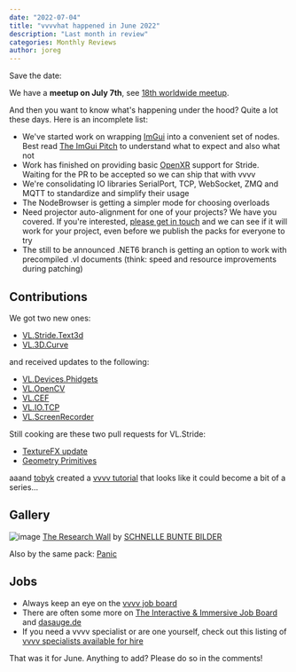 ```yaml
---
date: "2022-07-04"
title: "vvvvhat happened in June 2022"
description: "Last month in review"
categories: Monthly Reviews
author: joreg
---
```


Save the date:

We have a **meetup on July 7th**, see [18th worldwide meetup](../../Dates/18-vvvv-woldwide-meetup).

And then you want to know what's happening under the hood? Quite a lot these days. Here is an incomplete list:

- We've started work on wrapping [ImGui](https://github.com/ocornut/imgui) into a convenient set of nodes. Best read [The ImGui Pitch](https://github.com/ocornut/imgui#the-pitch) to understand what to expect and also what not
- Work has finished on providing basic [OpenXR](https://www.khronos.org/OpenXR/) support for Stride. Waiting for the PR to be accepted so we can ship that with vvvv
- We're consolidating IO libraries SerialPort, TCP, WebSocket, ZMQ and MQTT to standardize and simplify their usage
- The NodeBrowser is getting a simpler mode for choosing overloads
- Need projector auto-alignment for one of your projects? We have you covered. If you're interested, [please get in touch](mailto:devvvvs@vvvv.org) and we can see if it will work for your project, even before we publish the packs for everyone to try
- The still to be announced .NET6 branch is getting an option to work with precompiled .vl documents (think: speed and resource improvements during patching)

## Contributions
We got two new ones:
* [VL.Stride.Text3d](https://www.nuget.org/packages/VL.Stride.Text3d)
* [VL.3D.Curve](https://www.nuget.org/packages/VL.3D.Curve)

and received updates to the following:
* [VL.Devices.Phidgets](https://www.nuget.org/packages/VL.Devices.Phidgets)
* [VL.OpenCV](https://www.nuget.org/packages/VL.OpenCV)
* [VL.CEF](https://www.nuget.org/packages/VL.CEF)
* [VL.IO.TCP](https://www.nuget.org/packages/VL.IO.TCP)
* [VL.ScreenRecorder](https://www.nuget.org/packages/VL.ScreenRecorder)

Still cooking are these two pull requests for VL.Stride:
* [TextureFX update](https://github.com/vvvv/VL.Stride/pull/565)
* [Geometry Primitives](https://github.com/vvvv/VL.Stride/pull/561)

aaand [tobyk](https://vvvv.org/users/tobyk) created a [vvvv tutorial](https://youtu.be/RXDRfqLbc74) that looks like it could become a bit of a series...

## Gallery
![image](https://schnellebuntebilder.de/wp-content/uploads/2022/05/210314_hu_labor_12_1920-1280x853.jpg)
[The Research Wall](https://schnellebuntebilder.de/the-research-wall/) by [SCHNELLE BUNTE BILDER](https://schnellebuntebilder.de)

Also by the same pack: [Panic](https://schnellebuntebilder.de/panic/)

## Jobs

- Always keep an eye on the [vvvv job board](https://discourse.vvvv.org/c/jobs)
- There are often some more on [The Interactive & Immersive Job Board](https://jobs.interactiveimmersive.io/jobs-2/?s=vvvv&post_type=job_listing&orderby=date) and [dasauge.de](https://dasauge.de/sta/Vvvv/)
- If you need a vvvv specialist or are one yourself, check out this listing of [vvvv specialists available for hire](https://vvvv.org/documentation/vvvv-specialists-available-for-hire)

That was it for June. Anything to add? Please do so in the comments!